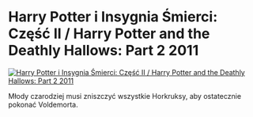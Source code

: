 Harry Potter i Insygnia Śmierci: Część II / Harry Potter and the Deathly Hallows: Part 2 2011 
=============
[![Harry Potter i Insygnia Śmierci: Część II / Harry Potter and the Deathly Hallows: Part 2 2011 ](http://vidos.pl/images/player.gif)](http://vidos.pl/harry-potter-i-insygnia-mierci-czesc-ii-harry-potter-and-the-deathly-hallows-part-2-2011)

 Młody czarodziej musi zniszczyć wszystkie Horkruksy, aby ostatecznie pokonać Voldemorta.
